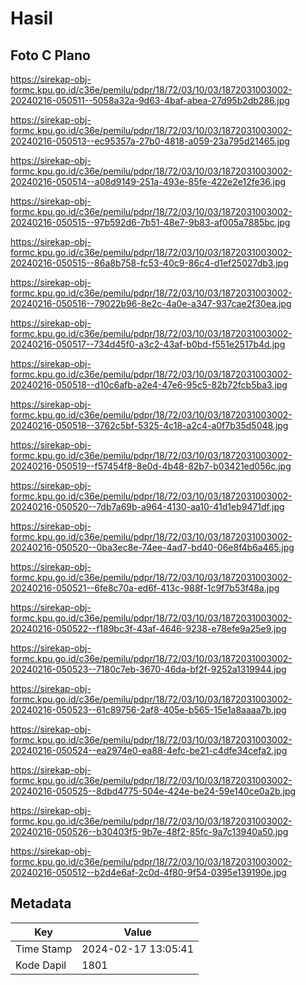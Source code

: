 # Hasil

## Foto C Plano

https://sirekap-obj-formc.kpu.go.id/c36e/pemilu/pdpr/18/72/03/10/03/1872031003002-20240216-050511--5058a32a-9d63-4baf-abea-27d95b2db286.jpg

https://sirekap-obj-formc.kpu.go.id/c36e/pemilu/pdpr/18/72/03/10/03/1872031003002-20240216-050513--ec95357a-27b0-4818-a059-23a795d21465.jpg

https://sirekap-obj-formc.kpu.go.id/c36e/pemilu/pdpr/18/72/03/10/03/1872031003002-20240216-050514--a08d9149-251a-493e-85fe-422e2e12fe36.jpg

https://sirekap-obj-formc.kpu.go.id/c36e/pemilu/pdpr/18/72/03/10/03/1872031003002-20240216-050515--97b592d6-7b51-48e7-9b83-af005a7885bc.jpg

https://sirekap-obj-formc.kpu.go.id/c36e/pemilu/pdpr/18/72/03/10/03/1872031003002-20240216-050515--86a8b758-fc53-40c9-86c4-d1ef25027db3.jpg

https://sirekap-obj-formc.kpu.go.id/c36e/pemilu/pdpr/18/72/03/10/03/1872031003002-20240216-050516--79022b96-8e2c-4a0e-a347-937cae2f30ea.jpg

https://sirekap-obj-formc.kpu.go.id/c36e/pemilu/pdpr/18/72/03/10/03/1872031003002-20240216-050517--734d45f0-a3c2-43af-b0bd-f551e2517b4d.jpg

https://sirekap-obj-formc.kpu.go.id/c36e/pemilu/pdpr/18/72/03/10/03/1872031003002-20240216-050518--d10c6afb-a2e4-47e6-95c5-82b72fcb5ba3.jpg

https://sirekap-obj-formc.kpu.go.id/c36e/pemilu/pdpr/18/72/03/10/03/1872031003002-20240216-050518--3762c5bf-5325-4c18-a2c4-a0f7b35d5048.jpg

https://sirekap-obj-formc.kpu.go.id/c36e/pemilu/pdpr/18/72/03/10/03/1872031003002-20240216-050519--f57454f8-8e0d-4b48-82b7-b03421ed056c.jpg

https://sirekap-obj-formc.kpu.go.id/c36e/pemilu/pdpr/18/72/03/10/03/1872031003002-20240216-050520--7db7a69b-a964-4130-aa10-41d1eb9471df.jpg

https://sirekap-obj-formc.kpu.go.id/c36e/pemilu/pdpr/18/72/03/10/03/1872031003002-20240216-050520--0ba3ec8e-74ee-4ad7-bd40-06e8f4b6a465.jpg

https://sirekap-obj-formc.kpu.go.id/c36e/pemilu/pdpr/18/72/03/10/03/1872031003002-20240216-050521--6fe8c70a-ed6f-413c-988f-1c9f7b53f48a.jpg

https://sirekap-obj-formc.kpu.go.id/c36e/pemilu/pdpr/18/72/03/10/03/1872031003002-20240216-050522--f189bc3f-43af-4646-9238-e78efe9a25e9.jpg

https://sirekap-obj-formc.kpu.go.id/c36e/pemilu/pdpr/18/72/03/10/03/1872031003002-20240216-050523--7180c7eb-3670-46da-bf2f-9252a1319944.jpg

https://sirekap-obj-formc.kpu.go.id/c36e/pemilu/pdpr/18/72/03/10/03/1872031003002-20240216-050523--61c89756-2af8-405e-b565-15e1a8aaaa7b.jpg

https://sirekap-obj-formc.kpu.go.id/c36e/pemilu/pdpr/18/72/03/10/03/1872031003002-20240216-050524--ea2974e0-ea88-4efc-be21-c4dfe34cefa2.jpg

https://sirekap-obj-formc.kpu.go.id/c36e/pemilu/pdpr/18/72/03/10/03/1872031003002-20240216-050525--8dbd4775-504e-424e-be24-59e140ce0a2b.jpg

https://sirekap-obj-formc.kpu.go.id/c36e/pemilu/pdpr/18/72/03/10/03/1872031003002-20240216-050526--b30403f5-9b7e-48f2-85fc-9a7c13940a50.jpg

https://sirekap-obj-formc.kpu.go.id/c36e/pemilu/pdpr/18/72/03/10/03/1872031003002-20240216-050512--b2d4e6af-2c0d-4f80-9f54-0395e139190e.jpg


## Metadata

| Key        | Value               |
| ---------- | ------------------- |
| Time Stamp | 2024-02-17 13:05:41 |
| Kode Dapil | 1801                |



